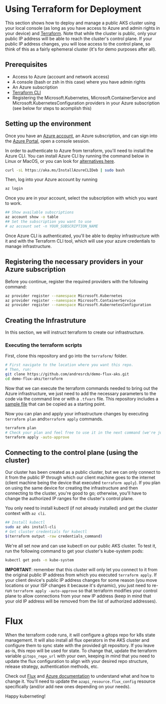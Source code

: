 # Using Terraform for Deployment
This section shows how to deploy and manage a public AKS cluster using your local console (as long as you have access to Azure and admin rights in your device) and [Terraform](https://www.terraform.io/). Note that while the cluster is public, only your public IP address will be able to reach the cluster's control plane. If your public IP address changes, you will lose access to the control plane, so think of this as a fairly ephemeral cluster (it's for demo purposes after all).

## Prerequisites
- Access to Azure (account and network access)
- A console (bash or zsh in this case) where you have admin rights
- An Azure subscription
- [Terraform CLI](https://www.terraform.io/downloads)
- Registering the Microsoft.Kubernetes, Microsoft.ContainerService and Microsoft.KubernetesConfiguration providers in your Azure subscription (see below for steps to acomplish this)

## Setting up the environment
Once you have an [Azure account](https://azure.microsoft.com/en-us/free/search/), an Azure subscription, and can sign into the [Azure Portal](https://portal.azure.com/), open a console session.

In order to authenticate to Azure from terraform, you'll need to install the Azure CLI. You can install Azure CLI by running the command below in Linux or MacOS, or you can look for [alternatives here](https://docs.microsoft.com/en-us/cli/azure/install-azure-cli).
```sh
curl -sL https://aka.ms/InstallAzureCLIDeb | sudo bash
```

Then, log into your Azure account by running
```sh
az login
```

Once you are in your account, select the subscription with which you want to work.
```sh
## Show available subscriptions
az account show -o table
## Set the subscription you want to use
# az account set -n YOUR_SUBSCRIPTION_NAME
```

Once Azure CLI is authenticated, you'll be able to deploy infrastructure with it and with the Terraform CLI tool, which will use your azure credentials to manage infrastructure.

## Registering the necessary providers in your Azure subscription
Before you continue, register the required providers with the following command:
```sh
az provider register --namespace Microsoft.Kubernetes
az provider register --namespace Microsoft.ContainerService
az provider register --namespace Microsoft.KubernetesConfiguration
```

## Creating the Infrastruture
In this section, we will instruct terraform to create our infrastructure.

### Executing the terraform scripts
First, clone this repository and go into the `terraform/` folder.

```sh
# First navigate to the location where you want this repo.
# Then, run:
git clone https://github.com/andresrcb/demo-flux-aks.git
cd demo-flux-aks/terraform
```

Now that we can execute the terraform commands needed to bring out the Azure infrastructure, we just need to add the necessary parameters to the code via the command line or with a `.tfvars` file. This repository includes a [sample file](/terraform/terraform.tfvars.sample) that can be copied as a starting point.

Now you can plan and apply your infrastructure changes by executing `terraform plan` and`terraform apply` commands.

```sh
terraform plan
# Check your plan and feel free to use it in the next command (we're just running apply as-is)
terraform apply -auto-approve
```

## Connecting to the control plane (using the cluster)
Our cluster has been created as a public cluster, but we can only connect to it from the public IP through which our client machine goes to the internet (client machine being the device that executed `terraform apply`). If you plan on using the same device for creating the infrastructure and then connecting to the cluster, you're good to go; otherwise, you'll have to change the authorized IP ranges for the cluster's control plane.

You only need to install kubectl (if not already installed) and get the cluster context with `az cli`.

```sh
## Install kubectl
sudo az aks install-cli
# Get cluster credentials for kubectl
$(terraform output -raw credentials_command)
```

We're all set now and can use kubectl on our public AKS cluster. To test it, run the following command to get your cluster's kube-system pods:
```sh
kubectl get pods -n kube-system
```

**IMPORTANT**: remember that this cluster will only let you connect to it from the original public IP address from which you executed `terraform apply`. If your client device's public IP address changes for some reason (you move locations or your ISP changes it because it's dynamic), you just need to re-run `terraform apply -auto-approve` so that terraform modifies your control plane to allow connections from your new IP address (keep in mind that your old IP address will be removed from the list of authorized addresses).

# Flux

When the terraform code runs, it will configure a gitops repo for k8s state management. It will also install all flux operators in the AKS cluster and configure them to sync state with the provided git repository. If you leave as-is, this repo will be used for state. To change that, update the terraform variable `gitops_repo_url` with your own, keeping in mind that you need to update the flux configuration to align with your desired repo structure, release strategy, authentication methods, etc.

Check out [Flux](https://fluxcd.io/) and [Azure documentation](https://learn.microsoft.com/en-us/azure/azure-arc/kubernetes/tutorial-use-gitops-flux2?tabs=azure-cli) to understand what and how to change it. You'll need to update the `azapi_resource.flux_config` resource specifically (and/or add new ones depending on your needs).

Happy kuberneting!